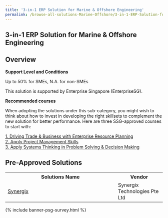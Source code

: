 ```yaml
---
title: '3-in-1 ERP Solution for Marine & Offshore Engineering'
permalink: /browse-all-solutions-Marine-Offshore/3-in-1-ERP-Solution-for-Marine-Offshore-Engineering
---
```


## 3-in-1 ERP Solution for Marine & Offshore Engineering
## Overview

**Support Level and Conditions**

Up to 50% for SMEs, N.A. for non-SMEs

This solution is supported by Enterprise Singapore (EnterpriseSG).

**Recommended courses**

When adopting the solutions under this sub-category, you might wish to think about how to invest in developing the right skillsets to complement the new solution for better performance. Here are three SSG-approved courses to start with:

<a href='https://sfec.enterprisejobskills.gov.sg/Course_Internet/CourseDetail.aspx?CoursesReferenceNumber=TGS-2019507826'  target='_blank' rel='noopener'>1. Driving Trade & Business with Enterprise Resource Planning</a><br>
<a href='https://sfec.enterprisejobskills.gov.sg/Course_Internet/CourseDetail.aspx?CoursesReferenceNumber=TGS-2011500682'  target='_blank' rel='noopener'>2. Apply Project Management Skills</a><br>
<a href='https://sfec.enterprisejobskills.gov.sg/Course_Internet/CourseDetail.aspx?CoursesReferenceNumber=TGS-2013500107'  target='_blank' rel='noopener'>3. Apply Systems Thinking in Problem Solving & Decision Making</a><br>

## Pre-Approved Solutions

<table>
<tr>
<th style='width: auto;'><b>Solutions Name</b></th>
<th style='width: 30%;'><b>Vendor</b></th>
</tr>
<tr>
<td><a href='/productivity-solutions-grant/solutionrepo/solution1229' target='_blank'>Synergix</a><br></td>
<td>Synergix Technologies Pte Ltd</td>
</tr>
</table>

{% include banner-psg-survey.html %}
